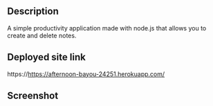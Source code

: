 ## Description
A simple productivity application made with node.js that allows you to create and delete notes.

## Deployed site link
https://https://afternoon-bayou-24251.herokuapp.com/

## Screenshot